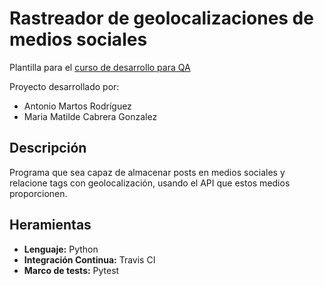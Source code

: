 # Rastreador de geolocalizaciones de medios sociales

Plantilla para el [curso de desarrollo para QA](https://jj.github.io/curso-tdd)

Proyecto desarrollado por:

- Antonio Martos Rodríguez
- Maria Matilde Cabrera Gonzalez

## Descripción

Programa que sea capaz de almacenar posts en medios sociales y relacione tags con geolocalización, usando el API que estos medios proporcionen.

## Heramientas

- **Lenguaje:** Python
- **Integración Continua:** Travis CI
- **Marco de tests:** Pytest

